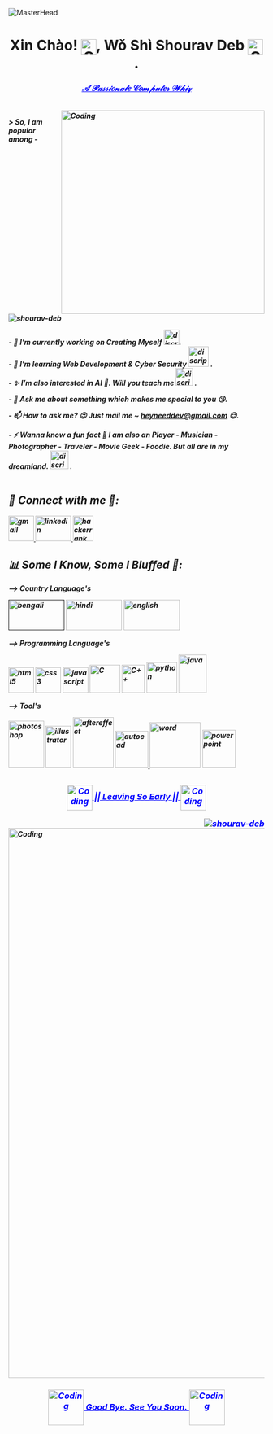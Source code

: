 ![MasterHead](https://i.pinimg.com/originals/ef/0b/3a/ef0b3a3aeda24cc5a5d4ca2f4294dada.gif)



<h1 align="center"><b>Xin Chào!
<img align="center" alt="Coding" width="30" src="https://i.pinimg.com/originals/26/df/44/26df447c41afd7bcffcf4c677e4bf56f.gif">, Wǒ Shì Shourav Deb <img align="center" alt="Coding" width="30" src="https://i.pinimg.com/originals/aa/94/ef/aa94ef2a63715ea27cddd00c39c4cb68.gif">.</h1>
<h3 align="center"; style="color:blue;"><i><u>𝒜 𝒫𝒶𝓈𝓈𝒾𝑜𝓃𝒶𝓉𝑒 𝒞𝑜𝓂𝓅𝓊𝓉𝑒𝓇 𝒲𝒽𝒾𝓏</u></h3>
<br>
<img align="right" alt="Coding" width="400" src="https://i.pinimg.com/originals/0f/8e/10/0f8e10b4dc9707d222113df0aec0bf2f.gif">
 

 <p align="left">> So, I am popular among -</p>
 <img src="https://count.getloli.com/get/@shourav-deb?theme=rule34" alt="shourav-deb" />

<b>- 🧩 I’m currently working on Creating Myself <img alt="discription" width="30" src="https://i.pinimg.com/originals/99/cd/69/99cd696ea5e9e5e173baade198190e9c.gif">.<br>
<b>- 🧠 I’m learning **Web Development & Cyber Security <img alt="discription" width="40" src="https://i.pinimg.com/originals/fc/ac/6c/fcac6c816fe444f5442965d6da93e870.gif"> .**<br>
<b>- ✨ I’m also interested **in AI 🤖**. Will you teach me <img alt="discription" width="34" src="https://i.pinimg.com/originals/98/ff/14/98ff14483207d6af03ce01bcaaeee9f5.gif"> .

<b>- 💬 Ask me about **something which makes me special to you** 😘.

<b>- 📫 How to ask me? 😉 Just mail me ~ **heyneeddev@gmail.com** 😉.

<b>- ⚡ Wanna know a fun fact **🤫 I am also an  Player - Musician - Photographer - Traveler - Movie Geek - Foodie.       But all are in my dreamland. <img alt="discription" width="36" src="https://i.pinimg.com/originals/25/72/06/257206d377b0ad5c5c545b56c0b178ff.gif"> .**
<br><br>
<h2 align="left">📌 Connect with me 🤝:</h2>
<p align="left"> <a href="mailto:heyneeddev@gmail.com" target="_blank" rel="noreferrer"> <img src="https://i.pinimg.com/originals/5b/ed/dd/5bedddc0908bdbb4329d5e17a21caf0d.gif" alt="gmail" width="50" height="50"/> </a> 
<a href="https://www.linkedin.com/in/shouravdeb" target="_blank" rel="noreferrer"> <img src="https://i.pinimg.com/originals/bd/59/5a/bd595ade1287d1aa536cabf1bed379b8.gif" alt="linkedin" width="70" height="50"/> </a> 
<a href="https://www.hackerrank.com/shouravdeb" target="_blank" rel="noreferrer"> <img src="https://i.pinimg.com/originals/40/7d/7f/407d7fa1545401237d164219e0f2415a.gif" alt="hackerrank" width="40" height="50"/> </a></p>

<h2 align="left">📊 Some I Know, Some I Bluffed 🤞:</h2>
<p align="left">
 --> Country Language's

  <a href="" target="_blank" rel="noreferrer"> <img src="https://i.pinimg.com/originals/70/af/d5/70afd5096cf07bd75994c64f5c475f86.gif" alt="bengali" width="110" height="60"/></a>
 <img src="https://i.pinimg.com/originals/10/d6/94/10d6947819d3a0ae5bf6060da719fcc6.gif" alt="hindi" width="110" height="60"/>
 <img src="https://i.pinimg.com/originals/e3/66/49/e366497f8a254f8588c8daf9fb851364.gif" alt="english" width="110" height="60"/>
 
 --> Programming Language's 
 
<img src="https://i.pinimg.com/originals/d9/14/d5/d914d51a88a57405aa2e92d6e039d559.gif" alt="html5" width="50" height="50"/></a>
<img src="https://i.pinimg.com/originals/a5/f6/a3/a5f6a32e0b7536b8cccc17ea77bb2401.gif" alt="css3" width="50" height="50"/></a>
<img src="https://i.pinimg.com/originals/fa/d3/a5/fad3a57446df8e28f19fd56a65e50baa.gif" alt="javascript" width="50" height="50"/></a>
<a href="https://github.com/Shourav-Deb/Wonderland-A-Bus-Ticket-Booking-System" target="_blank" rel="noreferrer"><img src="https://i.pinimg.com/originals/9b/a0/2f/9ba02f5a83e30b95e0e1ed8428249edd.gif" alt="C" width="60" height="55"/></a>
<img src="https://i.pinimg.com/originals/ce/3f/9d/ce3f9d9f1301598253be4d707943f97e.gif" alt="C++" width="45" height="55"/></a>
<img src="https://i.pinimg.com/originals/ea/ff/a2/eaffa29ff89eb1b2dd8e469a5e1acf6f.gif" alt="python" width="60" height="60"/></a>
<a href="https://github.com/Shourav-Deb/Lovely-An-Actor-Renting-And-Adaptation-Management-Application" target="_blank" rel="noreferrer"><img src="https://i.pinimg.com/originals/d4/b5/c4/d4b5c40f48f737f16e1d7d782941caac.gif" alt="java" width="55" height="75"/></a>

--> Tool's
 
<img src="https://i.pinimg.com/originals/34/bd/56/34bd56ab275a13363fdc35e82a9335d3.gif" alt="photoshop" width="70" height="93"/> </a>
<img src="https://i.pinimg.com/originals/79/b1/1d/79b11d73908cf483e247c3a16a2d6f6b.gif" alt="illustrator" width="50" height="83"/> </a>
<img src="https://i.pinimg.com/originals/59/d5/bf/59d5bfdd8af162557f30156f7ea5fd92.gif" alt="aftereffect" width="80" height="100"/> </a>
<a href="https://github.com/Shourav-Deb/Autocad-Projects" target="_blank" rel="noreferrer"> <img src="https://i.pinimg.com/originals/21/b8/59/21b859c5d1a7368d7835113859566718.gif" alt="autocad" width="65" height="73"/> </a>
<img src="https://i.pinimg.com/originals/1d/11/67/1d116763a7fe6ccab1ad9e062ed1d5df.gif" alt="word" width="100" height="90"/></a>
<a href="https://github.com/Shourav-Deb/Application-of-Calculus-in-Data-Mining./" target="_blank" rel="noreferrer"> <img src="https://i.pinimg.com/originals/fd/bc/af/fdbcaf5fa4edcd0f6edf6b16efebf67a.gif" alt="powerpoint" width="65" height="75"/> </a>
</p>
  
<!--<h2 align="left">☕️ If you like what i do, maybe consider buying me a coffee/tea 🥺👉👈:</h2>
<p align="left"> <a href="https://www.blender.org/" target="_blank" rel="noreferrer"> <img src="https://download.blender.org/branding/community/blender_community_badge_white.svg" alt="blender" width="40" height="40"/> </a>
</p>--> 
 
 <h2></h2>
 <h3 align="center"; style="color:blue;"><i><u><img align="center" alt="Coding" width="50" src="https://i.pinimg.com/originals/3b/1a/3d/3b1a3d89dc965f415cd350d119090ea4.gif"> ||  Leaving So Early  || <img align="center" alt="Coding" width="50" src="https://i.pinimg.com/originals/3b/1a/3d/3b1a3d89dc965f415cd350d119090ea4.gif"></u><p><img align="right" src="https://komarev.com/ghpvc/?username=shourav-deb&label=Total%20Pushed%20Off%20-&color=f88818&style=plastic" alt="shourav-deb"/></p></h3>
  
 <img align="center" alt="Coding" width="1080" hight="200" src="https://i.pinimg.com/originals/5a/e9/b5/5ae9b5886062c84a47af48e0ff571f27.gif">
<h3 align="center"; style="color:blue;"><i><u><img align="center" alt="Coding" width="70" src="https://i.pinimg.com/originals/0d/ac/7e/0dac7e14010362ff081e2167be218341.gif">  Good Bye. See You Soon. <img align="center" alt="Coding" width="70" src="https://i.pinimg.com/originals/0d/ac/7e/0dac7e14010362ff081e2167be218341.gif"></u></h3>
